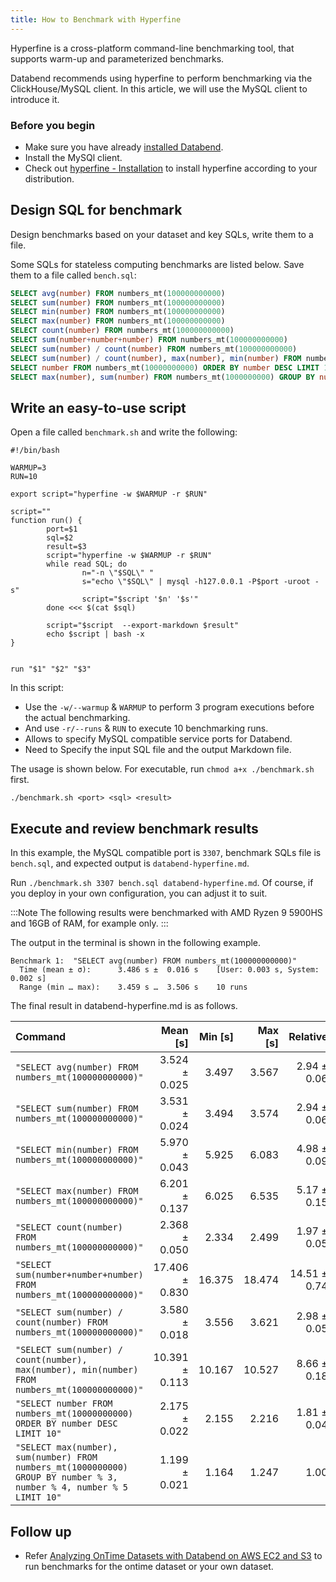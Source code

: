 ```yaml
---
title: How to Benchmark with Hyperfine
---
```


Hyperfine is a cross-platform command-line benchmarking tool, that supports warm-up and parameterized benchmarks.

Databend recommends using hyperfine to perform benchmarking via the ClickHouse/MySQL client. In this article, we will use the MySQL client to introduce it.

### Before you begin

* Make sure you have already [installed Databend](/doc/deploy).
* Install the MySQl client.
* Check out [hyperfine - Installation](https://github.com/sharkdp/hyperfine#installation) to install hyperfine according to your distribution.

## Design SQL for benchmark

Design benchmarks based on your dataset and key SQLs, write them to a file.

Some SQLs for stateless computing benchmarks are listed below. Save them to a file called `bench.sql`:

```sql
SELECT avg(number) FROM numbers_mt(100000000000)
SELECT sum(number) FROM numbers_mt(100000000000)
SELECT min(number) FROM numbers_mt(100000000000)
SELECT max(number) FROM numbers_mt(100000000000)
SELECT count(number) FROM numbers_mt(100000000000)
SELECT sum(number+number+number) FROM numbers_mt(100000000000)
SELECT sum(number) / count(number) FROM numbers_mt(100000000000)
SELECT sum(number) / count(number), max(number), min(number) FROM numbers_mt(100000000000)
SELECT number FROM numbers_mt(10000000000) ORDER BY number DESC LIMIT 10
SELECT max(number), sum(number) FROM numbers_mt(1000000000) GROUP BY number % 3, number % 4, number % 5 LIMIT 10
```

## Write an easy-to-use script

Open a file called `benchmark.sh` and write the following:

```shell
#!/bin/bash

WARMUP=3
RUN=10

export script="hyperfine -w $WARMUP -r $RUN"

script=""
function run() {
        port=$1
        sql=$2
        result=$3
        script="hyperfine -w $WARMUP -r $RUN"
        while read SQL; do
                n="-n \"$SQL\" "
                s="echo \"$SQL\" | mysql -h127.0.0.1 -P$port -uroot -s"
                script="$script '$n' '$s'"
        done <<< $(cat $sql)

        script="$script  --export-markdown $result"
        echo $script | bash -x
}


run "$1" "$2" "$3"
```

In this script:

- Use the `-w/--warmup` & `WARMUP` to perform 3 program executions before the actual benchmarking.
- And use `-r/--runs` & `RUN` to execute 10 benchmarking runs.
- Allows to specify MySQL compatible service ports for Databend.
- Need to Specify the input SQL file and the output Markdown file.

The usage is shown below. For executable, run `chmod a+x ./benchmark.sh` first.

```shell
./benchmark.sh <port> <sql> <result>
```

## Execute and review benchmark results

In this example, the MySQL compatible port is `3307`, benchmark SQLs file is `bench.sql`, and expected output is `databend-hyperfine.md`.

Run `./benchmark.sh 3307 bench.sql databend-hyperfine.md`. Of course, if you deploy in your own configuration, you can adjust it to suit.

:::Note
The following results were benchmarked with AMD Ryzen 9 5900HS and 16GB of RAM, for example only.
:::

The output in the terminal is shown in the following example.

```text
Benchmark 1:  "SELECT avg(number) FROM numbers_mt(100000000000)"
  Time (mean ± σ):      3.486 s ±  0.016 s    [User: 0.003 s, System: 0.002 s]
  Range (min … max):    3.459 s …  3.506 s    10 runs
```

The final result in databend-hyperfine.md is as follows.

| Command | Mean [s] | Min [s] | Max [s] | Relative |
|:---|---:|---:|---:|---:|
| ` "SELECT avg(number) FROM numbers_mt(100000000000)" ` | 3.524 ± 0.025 | 3.497 | 3.567 | 2.94 ± 0.06 |
| ` "SELECT sum(number) FROM numbers_mt(100000000000)" ` | 3.531 ± 0.024 | 3.494 | 3.574 | 2.94 ± 0.06 |
| ` "SELECT min(number) FROM numbers_mt(100000000000)" ` | 5.970 ± 0.043 | 5.925 | 6.083 | 4.98 ± 0.09 |
| ` "SELECT max(number) FROM numbers_mt(100000000000)" ` | 6.201 ± 0.137 | 6.025 | 6.535 | 5.17 ± 0.15 |
| ` "SELECT count(number) FROM numbers_mt(100000000000)" ` | 2.368 ± 0.050 | 2.334 | 2.499 | 1.97 ± 0.05 |
| ` "SELECT sum(number+number+number) FROM numbers_mt(100000000000)" ` | 17.406 ± 0.830 | 16.375 | 18.474 | 14.51 ± 0.74 |
| ` "SELECT sum(number) / count(number) FROM numbers_mt(100000000000)" ` | 3.580 ± 0.018 | 3.556 | 3.621 | 2.98 ± 0.05 |
| ` "SELECT sum(number) / count(number), max(number), min(number) FROM numbers_mt(100000000000)" ` | 10.391 ± 0.113 | 10.167 | 10.527 | 8.66 ± 0.18 |
| ` "SELECT number FROM numbers_mt(10000000000) ORDER BY number DESC LIMIT 10" ` | 2.175 ± 0.022 | 2.155 | 2.216 | 1.81 ± 0.04 |
| ` "SELECT max(number), sum(number) FROM numbers_mt(1000000000) GROUP BY number % 3, number % 4, number % 5 LIMIT 10" ` | 1.199 ± 0.021 | 1.164 | 1.247 | 1.00 |

## Follow up

- Refer [Analyzing OnTime Datasets with Databend on AWS EC2 and S3](../learn/analyze-ontime-with-databend-on-ec2-and-s3) to run benchmarks for the ontime dataset or your own dataset.
